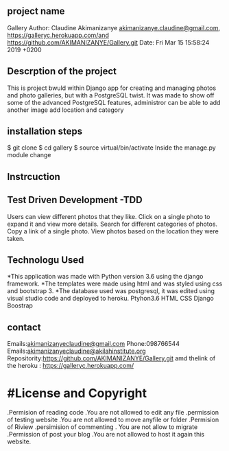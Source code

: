 ## project name
 Gallery
 Author: Claudine Akimanizanye <akimanizanye.claudine@gmail.com>, https://galleryc.herokuapp.com/and https://github.com/AKIMANIZANYE/Gallery.git
 Date:   Fri Mar 15 15:58:24 2019 +0200



## Descrption of the project
This is project bwuld  within  Django app for creating and managing photos and photo galleries, but with a PostgreSQL twist. It was made to show off some of the advanced PostgreSQL features,  administror  can be able to  add another  image add location and category

## installation steps
$ git clone 
$ cd gallery 
$ source virtual/bin/activate
Inside the manage.py module change 
## Instrcuction

## Test Driven Development -TDD
Users can view different photos that they like.
Click on a single photo to expand it and view more details.
Search for different categories of photos.
Copy a link of a single photo.
View photos based on the location they were taken.

## Technologu Used
*This application was made with Python version 3.6 using the django framework.
*The templates were made using html and was styled using css and bootstrap 3.
*The database used was postgresql, it was edited using visual studio code and deployed to heroku.
Ptyhon3.6 
HTML
CSS
Django
Boostrap

## contact
Emails:akimanizanyeclaudine@gmail.com Phone:098766544 Emails:akimanizanyeclaudine@akilahinstitute.org Repositority:https://github.com/AKIMANIZANYE/Gallery.git amd thelink of the heroku : https://galleryc.herokuapp.com/
# #License and Copyright

.Permision of reading code     .You are not allowed to edit any file
.permission of testing website      .You are  not allowed to move  anyfile or folder
.Permision of Riview 
.persimision of commenting           . You are not allow to migrate
.Permission of post your blog       .You are not allowed to host it again  this website.
